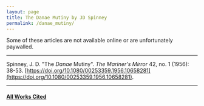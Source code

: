 ```yaml
---
layout: page
title: The Danae Mutiny by JD Spinney
permalink: /danae_mutiny/
---
```


Some of these articles are not available online or are unfortunately paywalled.

---

Spinney, J. D. "The *Danae* Mutiny". *The Mariner's Mirror* 42, no. 1 (1956): 38-53. [https://doi.org/10.1080/00253359.1956.10658281](https://doi.org/10.1080/00253359.1956.10658281).

---

#### [All Works Cited](https://gyups.github.io/johnwilliams/works_cited/)
